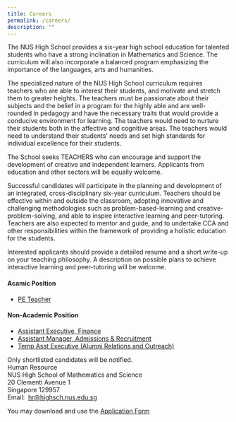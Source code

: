```yaml
---
title: Careers
permalink: /careers/
description: ""
---
```

The NUS High School provides a six-year high school education for talented students who have a strong inclination in Mathematics and Science. The curriculum will also incorporate a balanced program emphasizing the importance of the languages, arts and humanities.  
  
The specialized nature of the NUS High School curriculum requires teachers who are able to interest their students, and motivate and stretch them to greater heights. The teachers must be passionate about their subjects and the belief in a program for the highly able and are well-rounded in pedagogy and have the necessary traits that would provide a conducive environment for learning. The teachers would need to nurture their students both in the affective and cognitive areas. The teachers would need to understand their students’ needs and set high standards for individual excellence for their students.  
  
The School seeks TEACHERS who can encourage and support the development of creative and independent learners. Applicants from education and other sectors will be equally welcome.   
  
Successful candidates will participate in the planning and development of an integrated, cross-disciplinary six-year curriculum. Teachers should be effective within and outside the classroom, adopting innovative and challenging methodologies such as problem-based-learning and creative-problem-solving, and able to inspire interactive learning and peer-tutoring. Teachers are also expected to mentor and guide, and to undertake CCA and other responsibilities within the framework of providing a holistic education for the students.   
  
Interested applicants should provide a detailed resume and a short write-up on your teaching philosophy. A description on possible plans to achieve interactive learning and peer-tutoring will be welcome.

#### **Acamic Position**
* [PE Teacher](/files/peteacher.pdf)

#### **Non-Academic Position**
* [Assistant Executive, Finance](/files/nonacademicposition1.pdf)
* [Assistant Manager, Admissions & Recruitment](/files/nonacademicposition2.pdf)
* [Temp Asst Executive (Alumni Relations and Outreach)](/files/nonacademicposition3.pdf)

Only shortlisted candidates will be notified. <br>
Human Resource <br>
NUS High School of Mathematics and Science <br>
20 Clementi Avenue 1 <br>
Singapore 129957 <br>
Email:  [hr@highsch.nus.edu.sg](mailto:hr@highsch.nus.edu.sg)

You may download and use the [Application Form](/files/Recruitment%20Application%20Form.pdf)